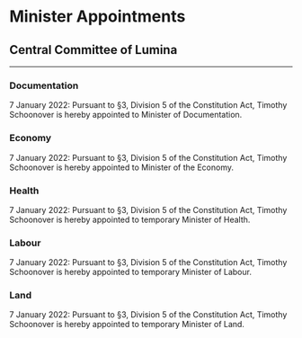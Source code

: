 # Minister Appointments
## Central Committee of Lumina
<hr>

### Documentation
7 January 2022: Pursuant to §3, Division 5 of the Constitution Act, Timothy Schoonover is hereby appointed to Minister of Documentation.

### Economy
7 January 2022: Pursuant to §3, Division 5 of the Constitution Act, Timothy Schoonover is hereby appointed to Minister of the Economy.

### Health
7 January 2022: Pursuant to §3, Division 5 of the Constitution Act, Timothy Schoonover is hereby appointed to temporary Minister of Health.

### Labour
7 January 2022: Pursuant to §3, Division 5 of the Constitution Act, Timothy Schoonover is hereby appointed to temporary Minister of Labour.

### Land
7 January 2022: Pursuant to §3, Division 5 of the Constitution Act, Timothy Schoonover is hereby appointed to temporary Minister of Land.
